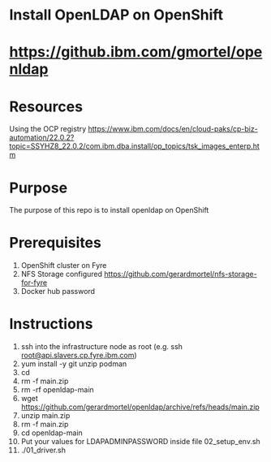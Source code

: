 # Install OpenLDAP on OpenShift
# https://github.ibm.com/gmortel/openldap

# Resources
Using the OCP registry
https://www.ibm.com/docs/en/cloud-paks/cp-biz-automation/22.0.2?topic=SSYHZ8_22.0.2/com.ibm.dba.install/op_topics/tsk_images_enterp.htm

# Purpose
The purpose of this repo is to install openldap on OpenShift

# Prerequisites
1. OpenShift cluster on Fyre
2. NFS Storage configured https://github.com/gerardmortel/nfs-storage-for-fyre
3. Docker hub password

# Instructions
1. ssh into the infrastructure node as root (e.g. ssh root@api.slavers.cp.fyre.ibm.com)
2. yum install -y git unzip podman
3. cd
4. rm -f main.zip
5. rm -rf openldap-main
6. wget https://github.com/gerardmortel/openldap/archive/refs/heads/main.zip
7. unzip main.zip
8. rm -f main.zip
9. cd openldap-main
10. Put your values for LDAPADMINPASSWORD inside file 02_setup_env.sh
11. ./01_driver.sh
